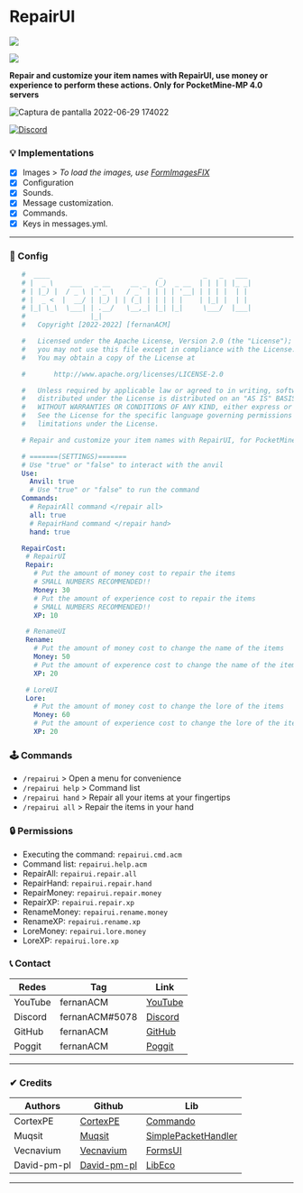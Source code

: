 # RepairUI
[![](https://poggit.pmmp.io/shield.state/RepairUI)](https://poggit.pmmp.io/p/RepairUI)

[![](https://poggit.pmmp.io/shield.api/RepairUI)](https://poggit.pmmp.io/p/RepairUI)

**Repair and customize your item names with RepairUI, use money or experience to perform these actions. Only for PocketMine-MP 4.0 servers**

![Captura de pantalla 2022-06-29 174022](https://user-images.githubusercontent.com/83558341/176567746-9eda44e8-2ce8-4a36-9b84-eacf611e1385.png)

<a href="https://discord.gg/YyE9XFckqb"><img src="https://img.shields.io/discord/837701868649709568?label=discord&color=7289DA&logo=discord" alt="Discord" /></a>

### 💡 Implementations
* [x] Images > *To load the images, use [FormImagesFIX](https://poggit.pmmp.io/r/146450/FormImagesFix_dev-14.phar)*
* [X] Configuration
* [x] Sounds.
* [x] Message customization.
* [X] Commands.
* [x] Keys in messages.yml.
---

### 💾 Config
```yml
   #  ____                           _          _   _   ___ 
   # |  _ \    ___   _ __     __ _  (_)  _ __  | | | | |_ _|
   # | |_) |  / _ \ | '_ \   / _` | | | | '__| | | | |  | | 
   # |  _ <  |  __/ | |_) | | (_| | | | | |    | |_| |  | | 
   # |_| \_\  \___| | .__/   \__,_| |_| |_|     \___/  |___|
   #                |_|                                     
   #   Copyright [2022-2022] [fernanACM]

   #   Licensed under the Apache License, Version 2.0 (the "License");
   #   you may not use this file except in compliance with the License.
   #   You may obtain a copy of the License at

   #       http://www.apache.org/licenses/LICENSE-2.0

   #   Unless required by applicable law or agreed to in writing, software
   #   distributed under the License is distributed on an "AS IS" BASIS,
   #   WITHOUT WARRANTIES OR CONDITIONS OF ANY KIND, either express or implied.
   #   See the License for the specific language governing permissions and
   #   limitations under the License.

   # Repair and customize your item names with RepairUI, for PocketMine-MP 4.0 servers

   # =======(SETTINGS)=======
   # Use "true" or "false" to interact with the anvil
   Use:
     Anvil: true
     # Use "true" or "false" to run the command
   Commands:
     # RepairAll command </repair all>
     all: true
     # RepairHand command </repair hand>
     hand: true

   RepairCost:
    # RepairUI
    Repair:
      # Put the amount of money cost to repair the items
      # SMALL NUMBERS RECOMMENDED!!
      Money: 30
      # Put the amount of experience cost to repair the items
      # SMALL NUMBERS RECOMMENDED!!
      XP: 10

    # RenameUI
    Rename:
      # Put the amount of money cost to change the name of the items
      Money: 50
      # Put the amount of experence cost to change the name of the items
      XP: 20

    # LoreUI
    Lore:
      # Put the amount of money cost to change the lore of the items
      Money: 60
      # Put the amount of experience cost to change the lore of the items
      XP: 20
```
### 🕹 Commands
- ```/repairui``` > Open a menu for convenience
- ```/repairui help``` > Command list
- ```/repairui hand``` > Repair all your items at your fingertips
- ```/repairui all``` > Repair the items in your hand

### 🔒 Permissions
- Executing the command: ```repairui.cmd.acm```
- Command list: ```repairui.help.acm```
- RepairAll: ```repairui.repair.all```
- RepairHand: ```repairui.repair.hand```
- RepairMoney: ```repairui.repair.money```
- RepairXP: ```repairui.repair.xp```
- RenameMoney: ```repairui.rename.money```
- RenameXP: ```repairui.rename.xp```
- LoreMoney: ```repairui.lore.money```
- LoreXP: ```repairui.lore.xp```

### 📞 Contact 
| Redes | Tag | Link |
|-------|-------------|------|
| YouTube | fernanACM | [YouTube](https://www.youtube.com/channel/UC-M5iTrCItYQBg5GMuX5ySw) | 
| Discord | fernanACM#5078 | [Discord](https://discord.gg/YyE9XFckqb) |
| GitHub | fernanACM | [GitHub](https://github.com/fernanACM)
| Poggit | fernanACM | [Poggit](https://poggit.pmmp.io/ci/fernanACM)
****

### ✔ Credits
| Authors | Github | Lib |
|---------|--------|-----|
| CortexPE | [CortexPE](https://github.com/CortexPE) | [Commando](https://github.com/CortexPE/Commando/tree/master/) |
| Muqsit | [Muqsit](https://github.com/Muqsit) | [SimplePacketHandler](https://github.com/Muqsit/SimplePacketHandler) |
| Vecnavium | [Vecnavium](https://github.com/Vecnavium) | [FormsUI](https://github.com/Vecnavium/FormsUI/tree/master/) |
| David-pm-pl | [David-pm-pl](https://github.com/David-pm-pl) | [LibEco](https://github.com/David-pm-pl/libEco) |
****
